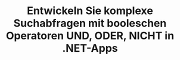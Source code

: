 ---
############################# Static ############################
layout: "auto-gen-gist"
draft: false
path: "de/search/net/boolean/dot/"
otherformats: PDF DOC DOCX DOCM DOTX DOTM TXT ODT OTT RTF XLS XLT XLSX XLSM XLSB XLTX XLTM XLA XLAM ODS OTS CSV TSV XML PPT PPS POT PPTX PPTM POTX POTM PPSX PPSM ODP PST OST EML EMLX MSG ONE ZIP XHTML MHTML MD CHM EPUB FB2 

############################# Head ############################
head_title: "Fügen Sie boolesche Suchoperatoren (AND, OR, NOT) in Suchanfragen über .NET hinzu"
head_description: "GroupDocs.Search .NET API ermöglicht es Softwareentwicklern, boolesche Suchen hinzuzufügen oder neue Abfragen mit booleschen Operatoren UND, ODER, NICHT in ihren .NET-Apps zu entwickeln."

############################# Header ############################
title: "Entwickeln Sie komplexe Suchabfragen mit booleschen Operatoren UND, ODER, NICHT in .NET-Apps"
description: "GroupDocs.Search .NET API ermöglicht Computerprogrammierern komplexe Suchabfragen mit booleschen Operatoren (AND, OR, NOT) in ihren .NET-Anwendungen zu entwickeln. "

######################### Download Button #######################
button:
    enable: true

############################# About ############################
about:
    enable: true
    title: "Was ist eine boolesche Suche und wie werden boolesche Operatoren verwendet?"
    content: |
       Die boolesche Suche ist ein sehr nützliches Suchverfahren, das es Benutzern ermöglicht, verschiedene Schlüsselwörter mit Operatoren zu kombinieren, um die Suchergebnisse einzugrenzen, zu erweitern und zu definieren. Boolesche Operatoren wie AND, OR, NOT und NEAR usw. helfen Benutzern, ein breiteres Spektrum an Ergebnissen zu erhalten oder die Anzahl nicht zusammenhängender Suchergebnisse zu reduzieren, indem sie Einschränkungen definieren. GroupDocs.Search für .NET ist eine leistungsstarke Hochleistungs-API für die Dokumentensuche, die es Softwareentwicklern ermöglicht, Anwendungen zu entwickeln, die eine Textsuche und Indizierung in einigen der gängigsten Dokumentdateiformate wie PDF, HTML, Outlook-E-Mail, Microsoft Office Word und Excel-Arbeitsblättern durchführen können , PowerPoint-Präsentationen, Outlook MSG, PST und viele mehr. Der boolesche UND-Operator kann verwendet werden, um Ergebnisse für alle von Ihnen eingegebenen Wörter anzuzeigen, der ODER-Operator liefert Ergebnisse für jedes der von Ihnen eingegebenen Wörter, der NICHT-Operator kann verwendet werden, um Suchergebnisse für kein Vorkommen anzuzeigen und so weiter. Eine großartige Funktion ist, dass es Suchanfragen erkennen kann, die in einer Sprache geschrieben sind, die nicht mit Ihrem Tastaturlayout übereinstimmt. 

############################# content ############################
steps:
    enable: true
    block:
    - title_left: "Verwenden Sie den booleschen UND-Operator in Suchanfragen über .NET"
      content_left: |
       GroupDocs.Search .NET API bietet vollständige Unterstützung für das Hinzufügen von booleschen Suchfunktionen in ihre .NET-Anwendung. Das folgende C#-Codebeispiel zeigt, wie der boolesche „AND“-Operator in Text- und Objektformabfragen in eigenen .NET-Anwendungen erstellt wird. 

      title_right: "Durchsuchen Sie DOT Dokumente mit dem booleschen Operator AND"
      content_right: |
         * Zuerst müssen Sie den Pfad zum Indexordner und Dokumentenordner angeben.
         * Erstellen eines Index im angegebenen Ordner durch Aufrufen der Instanz der Klasse [Index](https://apireference.groupdocs.com/search/net/groupdocs.search/index/constructors/2).
         * Indexieren von Dokumenten aus dem angegebenen Ordner durch Aufrufen der Methode [Search](https://apireference.groupdocs.com/search/net/groupdocs.search/index/methods/search).
         * Erstellen von Unterabfrage 1 und Erstellen von Unterabfrage 2 durch Aufrufen der Klasse [SearchQuery](https://apireference.groupdocs.com/search/net/groupdocs.search/searchquery).
         * Kombinieren von Unterabfragen zu einer Abfrage durch Aufrufen der Methode [CreateAndQuery](https://apireference.groupdocs.com/search/net/groupdocs.search/index/methods/search).
         * Suche starten und Suchergebnisse anzeigen
         
        
      gisthash: "fa9773cd8d0f379a638e495ad2541a5b"
      gistfile: "use_boolean_and_operator_dotnet.cs"

    - title_left: "So verwenden Sie den booleschen Operator ODER über .NET"
      content_left: |
       GroupDocs.Search für .NET ist eine leistungsstarke API, mit der Softwareprogrammierer viele gängige Dokumentformate durchsuchen können. Die folgenden C# .NET-Codebeispiele zeigen, wie der boolesche „ODER“-Operator in Text- und Objektformularabfragen in C#-Anwendungen verwendet wird. 

      title_right: "Verwenden Sie den booleschen OR-Operator, um DOT-Dateien zu durchsuchen"
      content_right: |
        * Zuerst müssen Sie den Pfad zum Indexordner und Dokumentenordner angeben.
        * Erstellen eines Index im angegebenen Ordner durch Aufrufen der Instanz der Klasse [Index](https://apireference.groupdocs.com/search/net/groupdocs.search/index/constructors/2).
        * Indexieren von Dokumenten aus dem angegebenen Ordner durch Aufrufen der Methode [Search](https://apireference.groupdocs.com/search/net/groupdocs.search/index/methods/search).
        * Erstellen von Unterabfrage 1 und Erstellen von Unterabfrage 2 durch Aufrufen der Klasse [SearchQuery](https://apireference.groupdocs.com/search/net/groupdocs.search/searchquery).
        * Kombinieren von Unterabfragen zu einer Abfrage durch Aufrufen der Methode [CreateOrQuery](https://apireference.groupdocs.com/search/net/groupdocs.search/searchquery/methods/createorquery).
        * Suche starten und Suchergebnisse anzeigen
     
      gisthash: "c0b22e80f881f8dbc0da17f92c01efc7"
      gistfile: "use_boolean_or_operator_dotnet.cs"
      
    - title_left: "Erstellen Sie komplexe Suchanfragen mit booleschen Operatoren"
      content_left: |
        GroupDocs.Search .NET ermöglicht Computerprogrammierern, verschiedene boolesche Operatoren zu kombinieren, um komplexe Suchabfragen in ihren eigenen .NET-Apps zu erstellen. Die folgenden .NET-Codebeispiele zeigen, wie Sie Suchfunktionen für komplexe Dokumente nutzen können, ohne externe Software oder Tools zu installieren.

      title_right: "Durchsuchen Sie DOT Dokumente über komplexe Suchanfragen"
      content_right: |
        * Zuerst müssen Sie den Pfad zum Indexordner und Dokumentenordner angeben.
        * Erstellen eines Index im angegebenen Ordner durch Aufrufen der Instanz der Klasse [Index](https://apireference.groupdocs.com/search/net/groupdocs.search/index/constructors/2).
        * Indexieren von Dokumenten aus dem angegebenen Ordner durch Aufrufen der Methode [Search](https://apireference.groupdocs.com/search/net/groupdocs.search/index/methods/search).
        * Starten Sie die Suche und zeigen Sie die Textabfrage der Suchergebnisse an
        * Suche mit Objektabfrage
        * Erstellen von WordQuery und relativityWordQuery durch Aufrufen der Klasse [SearchQuery](https://apireference.groupdocs.com/search/net/groupdocs.search/searchquery).
        * Kombinieren von Unterabfragen zu einer Abfrage durch Aufrufen der Methode [CreateAndQuery](https://apireference.groupdocs.com/search/net/groupdocs.search/index/methods/search).
        * Erstellen von einsteinWordQuery und albertWordQuery durch Aufrufen der Klasse [SearchQuery](https://apireference.groupdocs.com/search/net/groupdocs.search/searchquery).
        * Kombinieren von Unterabfragen zu einer Abfrage durch Aufrufen der Methode [CreateOrQuery](https://apireference.groupdocs.com/search/net/groupdocs.search/searchquery/methods/createorquery).
        * Kombinieren von Unterabfragen zu einer Abfrage durch Aufrufen der Methode [CreateOrQuery](https://apireference.groupdocs.com/search/net/groupdocs.search/searchquery/methods/createorquery).
        * Suche starten und Suchergebnisse anzeigen
     
      gisthash: "216af02ebdd08331fdd05faf8c39e528"
      gistfile: "create_complex_queries_boolean_operator_dotnet.cs"

    - title_left: "System Anforderungen"
      content_left: |
       GroupDocs.Search für .NET wird auf allen wichtigen Plattformen und Betriebssystemen unterstützt. Um den vollständigen Leitfaden zu den Systemanforderungen zu erhalten, besuchen Sie bitte [Systemanforderungen](https://docs.groupdocs.com/search/net/system-requirements/), bevor Sie den folgenden Code ausführen. Stellen Sie bitte sicher, dass die folgenden Voraussetzungen auf Ihrem installiert sind System:
         * Betriebssysteme: Microsoft Windows, Linux, MacOS
         * Entwicklungsumgebung: Visual Studio, Xamarin, MonoDevelop usw
         * Frameworks: .NET Framework, .NET Standard, .NET Core, Mono
         * Holen Sie sich die neueste Version von GroupDocs.Search für .NET-APIs von [NuGet](https://www.nuget.org/packages/GroupDocs.search/)
        
      title_right: "Warum GroupDocs.Assembly verwenden"
      content_right: |
        * Suchindexerstellung sowohl im Speicher als auch auf der Festplatte.
        * Möglichkeit der Indizierung aus einer Datei, einem Stream oder einer Struktur.
        * Unterstützung für die Indexierung passwortgeschützter Dokumente.
        * Unterstützung für das Zusammenführen mehrerer Indizes.
        * Dokument während der Suchindizierung filtern.
        * Unterstützung der Rechtschreibprüfung während der Suche.
        * Mischzeichen werden vollständig unterstützt
        * Kombinieren verschiedener Suchtypen in einer Suchanfrage.
        * Einfache Suche nach Wörtern und regulären Ausdrücken wird unterstützt
        * Vollständige Unterstützung von Alias-Ersetzungen in Suchanfragen.

demos:
    enable: true
        

more_formats:
    enable: true


back_to_top:
    enable: true
---